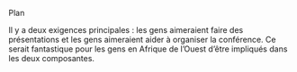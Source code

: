 Plan




Il y a deux exigences principales : les gens aimeraient faire des présentations et les gens aimeraient aider à organiser la conférence. Ce serait fantastique pour les gens en Afrique de l’Ouest d’être impliqués dans les deux composantes. 

